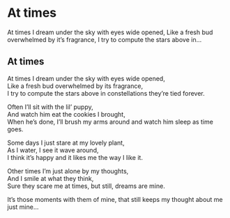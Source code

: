 # At times

At times I dream under the sky with eyes wide opened, Like a fresh bud overwhelmed by it’s fragrance, I try to compute the stars above in…

## At times <a id="da63"></a>

At times I dream under the sky with eyes wide opened,  
Like a fresh bud overwhelmed by its fragrance,  
I try to compute the stars above in constellations they’re tied forever.

Often I’ll sit with the lil’ puppy,  
And watch him eat the cookies I brought,  
When he’s done, I’ll brush my arms around and watch him sleep as time goes.

Some days I just stare at my lovely plant,  
As I water, I see it wave around,  
I think it’s happy and it likes me the way I like it.

Other times I’m just alone by my thoughts,  
And I smile at what they think,  
Sure they scare me at times, but still, dreams are mine.

It’s those moments with them of mine, that still keeps my thought about me just mine…

